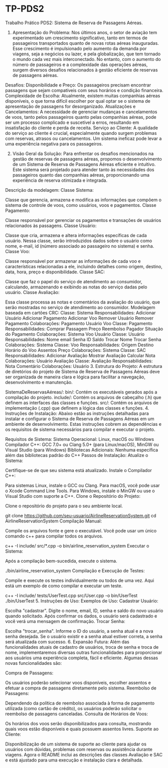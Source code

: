 # TP-PDS2
Trabalho Prático PDS2:
Sistema de Reserva de Passagens Aéreas. 

1. Apresentação do Problema:
Nos últimos anos, o setor de aviação tem experimentado um crescimento significativo, tanto em termos de passageiros transportados quanto de novas rotas aéreas inauguradas. Esse crescimento é impulsionado pelo aumento da demanda por viagens, seja a negócios ou lazer, e pela globalização, que tem tornado o mundo cada vez mais interconectado. No entanto, com o aumento do número de passageiros e a complexidade das operações aéreas, surgem diversos desafios relacionados à gestão eficiente de reservas de passagens aéreas.

Desafios:
Disponibilidade e Preço: Os passageiros precisam encontrar passagens que sejam compatíveis com seus horários e condição financeira.
Complexidade de Escolha: Atualmente, existem muitas companhias aéreas disponíveis, o que torna difícil escolher por qual optar se o sistema de apresentação de passagens for desorganizado.
Atualizações e Cancelamentos: A necessidade de gerenciar mudanças e cancelamentos de voos, tanto pelos passageiros quanto pelas companhias aéreas, pode ser um processo complicado e suscetível a erros, resultando em insatisfação do cliente e perda de receita.
Serviço ao Cliente: A qualidade do serviço ao cliente é crucial, especialmente quando surgem problemas com reservas, atrasos ou cancelamentos. Um sistema ineficaz pode levar a uma experiência negativa para os passageiros.

2. Visão Geral da Solução:
Para enfrentar os desafios mencionados na gestão de reservas de passagens aéreas, propomos o desenvolvimento de um Sistema de Reserva de Passagens Aéreas eficiente e intuitivo. Este sistema será projetado para atender tanto às necessidades dos passageiros quanto das companhias aéreas, proporcionando uma experiência de reserva otimizada e integrada.

Descrição da modelagem:
Classe Sistema:

Classe que gerencia, armazena e modifica as informações que compõem o sistema de controle de voos, como usuários, voos e pagamentos.
Classe Pagamento:

Classe responsável por gerenciar os pagamentos e transações de usuários relacionados às passagens.
Classe Usuário:

Classe que cria, armazena e altera informações específicas de cada usuário. Nessa classe, serão introduzidos dados sobre o usuário como nome, e-mail, id (número associado ao passageiro no sistema) e senha.
Classe Voo:

Classe responsável por armazenar as informações de cada voo e características relacionadas a ele, incluindo detalhes como origem, destino, data, hora, preço e disponibilidade.
Classe SAC:

Classe que faz o papel do serviço de atendimento ao consumidor, calculando, armazenando e exibindo as notas do serviço dadas pelo usuário.
Classe Avaliação:

Essa classe processa as notas e comentários da avaliação do usuário, que serão mostradas no serviço de atendimento ao consumidor.
Modelagem baseada em cartões CRC:
Classe: Sistema
Responsabilidades:
Adicionar Usuário
Adicionar Pagamento
Adicionar Voo
Remover Usuário
Remover Pagamento
Colaborações:
Pagamento
Usuário
Voo
Classe: Pagamento
Responsabilidades:
Comprar Passagem
Preço
Reembolso
Pagador
Situação do Pagamento
Colaborações:
Sistema
Voo
Usuário
Classe: Usuário
Responsabilidades:
Nome
email
Senha
ID
Saldo
Trocar Nome
Trocar Senha
Colaborações:
Sistema
Classe: Voo
Responsabilidades:
Origem
Destino
Horário do Voo
Assentos
Preço
Colaborações:
Sistema
Classe: SAC
Responsabilidades:
Adicionar Avaliação
Mostrar Avaliação
Calcular Nota
Colaborações:
Usuário
Avaliação
Classe: Avaliação
Responsabilidades:
Nota
Comentário
Colaborações:
Usuário
3. Estrutura do Projeto:
A estrutura de diretórios do projeto de Sistema de Reserva de Passagens Aéreas deve ser organizada de maneira clara e lógica para facilitar a navegação, desenvolvimento e manutenção.

SistemaDeReservasAéreas/: 
  bin/: Contém os executáveis gerados após a compilação do projeto.
  include/: Contém os arquivos de cabeçalho (.h) que definem as interfaces das classes e funções.
  src/: Contém os arquivos de implementação (.cpp) que definem a lógica das classes e funções.
4. Instruções de Instalação:
Abaixo estão as instruções detalhadas para instalar e configurar o Sistema de Reserva de Passagens Aéreas em um ambiente de desenvolvimento. Estas instruções cobrem as dependências e os requisitos de sistema necessários para compilar e executar o projeto.

Requisitos de Sistema:
Sistema Operacional: Linux, macOS ou Windows
Compilador C++: GCC 7.0+ ou Clang 5.0+ (para Linux/macOS), MinGW ou Visual Studio (para Windows)
Bibliotecas Adicionais: Nenhuma específica além das bibliotecas padrão do C++
Passos de Instalação:
Atualize o Sistema:

Certifique-se de que seu sistema está atualizado.
Instale o Compilador C++:

Para sistemas Linux, instale o GCC ou Clang.
Para macOS, você pode usar o Xcode Command Line Tools.
Para Windows, instale o MinGW ou use o Visual Studio com suporte a C++.
Clone o Repositório do Projeto:

Clone o repositório do projeto para o seu ambiente local.

git clone https://github.com/seu-usuario/AirlineReservationSystem.git
cd AirlineReservationSystem
Compilação Manual:

Compile os arquivos fonte e gere o executável. Você pode usar um único comando c++ para compilar todos os arquivos.

c++ -I include/ src/*.cpp -o bin/airline_reservation_system
Executar o Sistema:

Após a compilação bem-sucedida, execute o sistema.

./bin/airline_reservation_system
Compilação e Execução de Testes:

Compile e execute os testes individualmente ou todos de uma vez. Aqui está um exemplo de como compilar e executar um teste.

c++ -I include/ tests/UserTest.cpp src/User.cpp -o bin/UserTest
./bin/UserTest
5. Instruções de Uso:
Exemplos de Uso:
Cadastrar Usuário:

Escolha "cadastrar".
Digite o nome, email, ID, senha e saldo do novo usuário quando solicitado.
Após confirmar os dados, o usuário será cadastrado e você verá uma mensagem de confirmação.
Trocar Senha:

Escolha "trocar_senha".
Informe o ID do usuário, a senha atual e a nova senha desejada.
Se o usuário existir e a senha atual estiver correta, a senha será atualizada com sucesso.
6. Expansão Futura:
Além das funcionalidades atuais de cadastro de usuários, troca de senha e troca de nome, implementaremos diversas outras funcionalidades para proporcionar aos usuários uma experiência completa, fácil e eficiente. Algumas dessas novas funcionalidades são:

Compra de Passagens:

Os usuários poderão selecionar voos disponíveis, escolher assentos e efetuar a compra de passagens diretamente pelo sistema.
Reembolso de Passagens:

Dependendo da política de reembolso associada à forma de pagamento utilizada (como cartão de crédito), os usuários poderão solicitar o reembolso de passagens canceladas.
Consulta de Horários de Voos:

Os horários dos voos serão disponibilizados para consulta, mostrando quais voos estão disponíveis e quais possuem assentos livres.
Suporte ao Cliente:

Disponibilização de um sistema de suporte ao cliente para ajudar os usuários com dúvidas, problemas com reservas ou assistência durante viagens.
Agora o README inclui as descrições das classes Avaliação e SAC e está ajustado para uma execução e instalação clara e detalhada.









